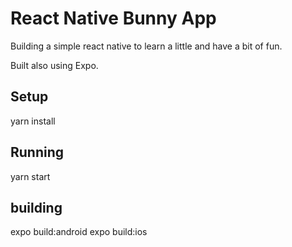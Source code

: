 # React Native Bunny App

Building a simple react native to learn a little and have a bit of fun.

Built also using Expo.

## Setup

yarn install

## Running

yarn start

## building

expo build:android
expo build:ios
